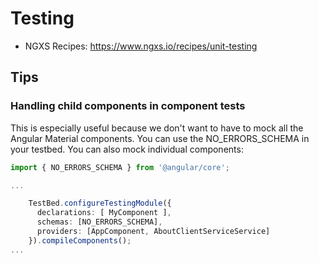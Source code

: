 # Testing

* NGXS Recipes: https://www.ngxs.io/recipes/unit-testing

## Tips

### Handling child components in component tests

This is especially useful because we don't want to have to mock all the Angular Material components.
You can use the NO_ERRORS_SCHEMA in your testbed.  You can also mock individual components:

```ts
import { NO_ERRORS_SCHEMA } from '@angular/core';

...

    TestBed.configureTestingModule({
      declarations: [ MyComponent ],
      schemas: [NO_ERRORS_SCHEMA],
      providers: [AppComponent, AboutClientServiceService]
    }).compileComponents();
...

